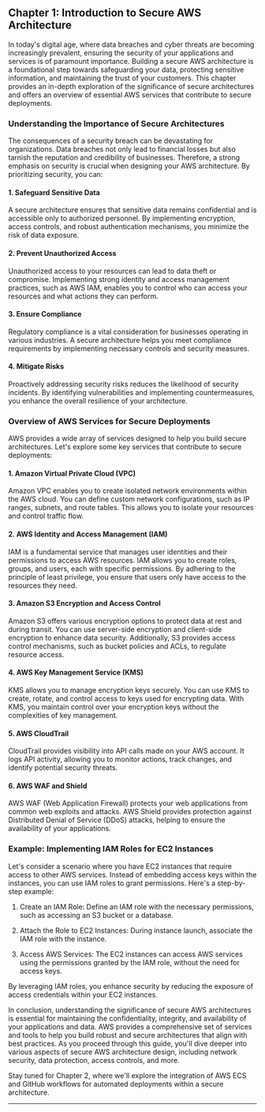 ## Chapter 1: Introduction to Secure AWS Architecture

In today's digital age, where data breaches and cyber threats are becoming increasingly prevalent, ensuring the security of your applications and services is of paramount importance. Building a secure AWS architecture is a foundational step towards safeguarding your data, protecting sensitive information, and maintaining the trust of your customers. This chapter provides an in-depth exploration of the significance of secure architectures and offers an overview of essential AWS services that contribute to secure deployments.

### Understanding the Importance of Secure Architectures

The consequences of a security breach can be devastating for organizations. Data breaches not only lead to financial losses but also tarnish the reputation and credibility of businesses. Therefore, a strong emphasis on security is crucial when designing your AWS architecture. By prioritizing security, you can:

#### 1. Safeguard Sensitive Data

A secure architecture ensures that sensitive data remains confidential and is accessible only to authorized personnel. By implementing encryption, access controls, and robust authentication mechanisms, you minimize the risk of data exposure.

#### 2. Prevent Unauthorized Access

Unauthorized access to your resources can lead to data theft or compromise. Implementing strong identity and access management practices, such as AWS IAM, enables you to control who can access your resources and what actions they can perform.

#### 3. Ensure Compliance

Regulatory compliance is a vital consideration for businesses operating in various industries. A secure architecture helps you meet compliance requirements by implementing necessary controls and security measures.

#### 4. Mitigate Risks

Proactively addressing security risks reduces the likelihood of security incidents. By identifying vulnerabilities and implementing countermeasures, you enhance the overall resilience of your architecture.

### Overview of AWS Services for Secure Deployments

AWS provides a wide array of services designed to help you build secure architectures. Let's explore some key services that contribute to secure deployments:

#### 1. Amazon Virtual Private Cloud (VPC)

Amazon VPC enables you to create isolated network environments within the AWS cloud. You can define custom network configurations, such as IP ranges, subnets, and route tables. This allows you to isolate your resources and control traffic flow.

#### 2. AWS Identity and Access Management (IAM)

IAM is a fundamental service that manages user identities and their permissions to access AWS resources. IAM allows you to create roles, groups, and users, each with specific permissions. By adhering to the principle of least privilege, you ensure that users only have access to the resources they need.

#### 3. Amazon S3 Encryption and Access Control

Amazon S3 offers various encryption options to protect data at rest and during transit. You can use server-side encryption and client-side encryption to enhance data security. Additionally, S3 provides access control mechanisms, such as bucket policies and ACLs, to regulate resource access.

#### 4. AWS Key Management Service (KMS)

KMS allows you to manage encryption keys securely. You can use KMS to create, rotate, and control access to keys used for encrypting data. With KMS, you maintain control over your encryption keys without the complexities of key management.

#### 5. AWS CloudTrail

CloudTrail provides visibility into API calls made on your AWS account. It logs API activity, allowing you to monitor actions, track changes, and identify potential security threats.

#### 6. AWS WAF and Shield

AWS WAF (Web Application Firewall) protects your web applications from common web exploits and attacks. AWS Shield provides protection against Distributed Denial of Service (DDoS) attacks, helping to ensure the availability of your applications.

### Example: Implementing IAM Roles for EC2 Instances

Let's consider a scenario where you have EC2 instances that require access to other AWS services. Instead of embedding access keys within the instances, you can use IAM roles to grant permissions. Here's a step-by-step example:

1. Create an IAM Role: Define an IAM role with the necessary permissions, such as accessing an S3 bucket or a database.

2. Attach the Role to EC2 Instances: During instance launch, associate the IAM role with the instance.

3. Access AWS Services: The EC2 instances can access AWS services using the permissions granted by the IAM role, without the need for access keys.

By leveraging IAM roles, you enhance security by reducing the exposure of access credentials within your EC2 instances.

In conclusion, understanding the significance of secure AWS architectures is essential for maintaining the confidentiality, integrity, and availability of your applications and data. AWS provides a comprehensive set of services and tools to help you build robust and secure architectures that align with best practices. As you proceed through this guide, you'll dive deeper into various aspects of secure AWS architecture design, including network security, data protection, access controls, and more.

Stay tuned for Chapter 2, where we'll explore the integration of AWS ECS and GitHub workflows for automated deployments within a secure architecture.

---